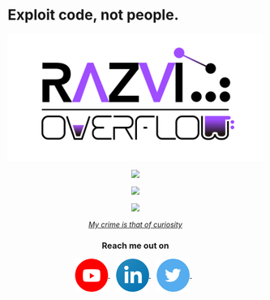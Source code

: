 # Exploit code, not people.
![RazviOverflow](./images/logo_v0.png)


<p align="center">
	<a href="https://github.com/anuraghazra/github-readme-stats"><img src="https://github-readme-stats.vercel.app/api?username=razvioverflow&count_private=true&show_icons=true&theme=radical"></a></p>
<p align="center">
	<a href="https://git.io/streak-stats"><img src="https://github-readme-streak-stats.herokuapp.com?user=RazviOverflow&theme=radical&date_format=M%20j%5B%2C%20Y%5D"></a></p>
<p align="center">
	<a href="https://github.com/ryo-ma/github-profile-trophy"><img src="https://github-profile-trophy.vercel.app/?username=razvioverflow&theme=radical"></a>
</p>

<p align="center">
	<a href="http://phrack.org/issues/7/3.html"><i>My crime is that of curiosity</i></a>
</p>

<div align="center">
  <h3><b>Reach me out on</b></h3>
</div>

<p align="center">
	<a href="https://www.youtube.com/RazviOverflow" target="_blank">
	  <img align="center" alt="RazviOverflow on YouTube" width="65px" src="./images/Youtube.svg" />
	</a> &nbsp;&nbsp;
	<a href="https://www.linkedin.com/in/razvioverflow/" target="_blank">
	  <img align="center" alt="RazviOverflow on LinkedIn" width="65px" src="./images/LinkedIn.svg" />
	</a> &nbsp;&nbsp;
	<a href="https://twitter.com/razvieu" target="_blank">
	  <img align="center" alt="Razvieu on Twitter" width="65px" src="./images/Twitter.svg" />
	</a> &nbsp;&nbsp;

</p>


<!--
**RazviOverflow/RazviOverflow** is a ✨ _special_ ✨ repository because its `README.md` (this file) appears on your GitHub profile.

Here are some ideas to get you started:

- 🔭 I’m currently working on ...
- 🌱 I’m currently learning ...
- 👯 I’m looking to collaborate on ...
- 🤔 I’m looking for help with ...
- 💬 Ask me about ...
- 📫 How to reach me: ...
- 😄 Pronouns: ...
- ⚡ Fun fact: ...
-->
